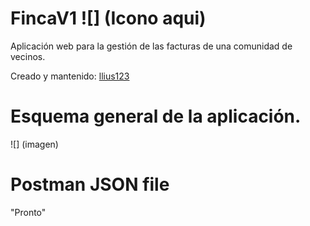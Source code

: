 FincaV1 ![] (Icono aqui)
=============

Aplicación web para la gestión de las facturas de una comunidad de vecinos.

Creado y mantenido:
[llius123](https://github.com/llius123)

Esquema general de la aplicación.
=============

![] (imagen)

Postman JSON file
=============
"Pronto"